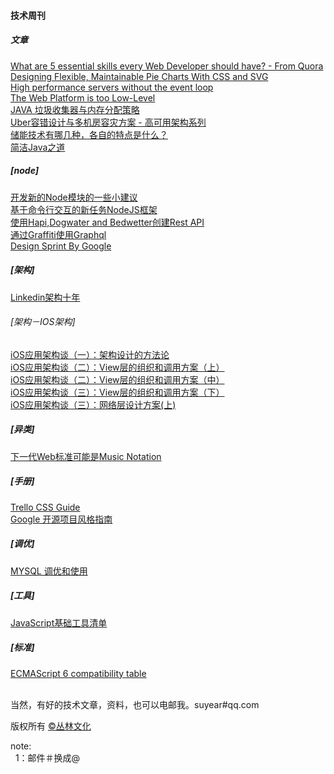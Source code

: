 <h4>技术周刊</h4>

<h5>文章</h5>

<a href="http://www.quora.com/What-are-5-essential-skills-every-Web-Developer-should-have/answer/Ellyse-Taylor-1?srid=OaP9&share=1">What are 5 essential skills every Web Developer should have? - From Quora</a><br/>
<a href="http://www.smashingmagazine.com/2015/07/designing-simple-pie-charts-with-css/">Designing Flexible, Maintainable Pie Charts With CSS and SVG</a><br/>
<a href="http://go-talks.appspot.com/github.com/davecheney/presentations/performance-without-the-event-loop.slide?#1">High performance servers without the event loop</a><br/>
<a href="https://medium.com/@maxlynch/the-web-is-too-low-level-7a4ea4933366">The Web Platform is too Low-Level</a><br/>
<a href="http://segmentfault.com/a/1190000003018384">JAVA 垃圾收集器与内存分配策略</a><br/>
<a href="http://weibo.com/p/1001643867507730568365">Uber容错设计与多机房容灾方案 - 高可用架构系列</a><br/>
<a href="http://www.zhihu.com/question/33300012/answer/56247586">储能技术有哪几种，各自的特点是什么？</a><br/>
<a href="http://www.infoq.com/cn/articles/Concise-Java">简洁Java之道</a><br/>


<h5>[node]</h5>
<a href="http://h3manth.com/new/blog/2015/authoring-node-modules/">开发新的Node模块的一些小建议</a><br/>
<a href="https://github.com/dthree/vantage">基于命令行交互的新任务NodeJS框架</a><br/>
<a href="http://blog.webkid.io/how-to-create-a-rest-api-with-hapi/">使用Hapi,Dogwater and Bedwetter创建Rest API</a><br/>
<a href="https://blog.risingstack.com/start-using-graphql-with-graffiti/">通过Graffiti使用Graphql</a><br/>
<a href="https://developers.google.com/design-sprint/downloads/DesignSprintMethods.pdf">Design Sprint By Google</a><br/>

<h5>[架构]</h5>
<a href="http://colobu.com/2015/07/24/brief-history-scaling-linkedin/">Linkedin架构十年</a><br/>
<h6>[架构－IOS架构]</h6>
<a href="http://www.infoq.com/cn/articles/ios-app-arch-part-01">iOS应用架构谈（一）：架构设计的方法论</a><br/>
<a href="http://www.infoq.com/cn/articles/ios-app-arch-2-1">iOS应用架构谈（二）：View层的组织和调用方案（上）</a><br/>
<a href="http://www.infoq.com/cn/articles/ios-app-arch-2-2">iOS应用架构谈（二）：View层的组织和调用方案（中）</a><br/>
<a href="http://www.infoq.com/cn/articles/ios-app-arch-2-3">iOS应用架构谈（三）：View层的组织和调用方案（下）</a><br/>
<a href="http://www.infoq.com/cn/articles/ios-app-arch-3-1">iOS应用架构谈（三）：网络层设计方案(上)</a><br/>


<h5>[异类]</h5>
<a href="http://createdigitalmusic.com/2015/07/next-web-standard-music-notation/">下一代Web标准可能是Music Notation</a><br/>

<h5>[手册]</h5>
<a href="https://gist.github.com/bobbygrace/9e961e8982f42eb91b80">Trello CSS Guide</a><br/>
<a href="http://zh-google-styleguide.readthedocs.org/en/latest/">Google 开源项目风格指南 </a><br/>

<h5>[调优]</h5>
<a href="https://linux.cn/article-5891-qqmail.html">MYSQL 调优和使用</a><br/>

<h5>[工具]</h5>
<a href="http://web.jobbole.com/64771/">JavaScript基础工具清单</a><br/>

<h5>[标准]</h5>
<a href="http://kangax.github.io/compat-table/es6/">ECMAScript 6 compatibility table</a><br/>

<br/>当然，有好的技术文章，资料，也可以电邮我。suyear#qq.com
<br/>

版权所有 <a href="http://enue.cn">&copy;丛林文化</a>
<br/>
<p>note:<br/>
  &nbsp;&nbsp;1：邮件＃换成@
</p>  
